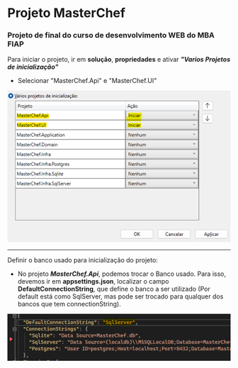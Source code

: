# Projeto MasterChef

### Projeto de final do curso de desenvolvimento WEB do MBA FIAP

Para iniciar o projeto, ir em **solução**, **propriedades** e ativar ***"Varios Projetos de inicialização"***

- Selecionar "MasterChef.Api" e "MasterChef.UI"

![tela de propriedades](docs/imgs/propImg.png "tela de propriedades")

---
Definir o banco usado para inicialização do projeto:

  - No projeto ***MasterChef.Api***, podemos trocar o Banco usado. Para isso, devemos ir em **appsettings.json**, localizar o campo **DefaultConnectionString**, que define o banco a ser utilizado (Por default está como SqlServer, mas pode ser trocado para qualquer dos bancos que tem connectionString).


![tela de escolha do tipo do banco](docs/imgs/appsetings.png "tela de definição do banco")
